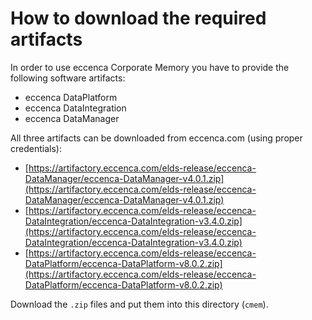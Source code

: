 # How to download the required artifacts

In order to use eccenca Corporate Memory you have to provide the following software artifacts:

- eccenca DataPlatform
- eccenca DataIntegration
- eccenca DataManager

All three artifacts can be downloaded from eccenca.com (using proper credentials):

- [https://artifactory.eccenca.com/elds-release/eccenca-DataManager/eccenca-DataManager-v4.0.1.zip](https://artifactory.eccenca.com/elds-release/eccenca-DataManager/eccenca-DataManager-v4.0.1.zip)
- [https://artifactory.eccenca.com/elds-release/eccenca-DataIntegration/eccenca-DataIntegration-v3.4.0.zip](https://artifactory.eccenca.com/elds-release/eccenca-DataIntegration/eccenca-DataIntegration-v3.4.0.zip)
- [https://artifactory.eccenca.com/elds-release/eccenca-DataPlatform/eccenca-DataPlatform-v8.0.2.zip](https://artifactory.eccenca.com/elds-release/eccenca-DataPlatform/eccenca-DataPlatform-v8.0.2.zip)

Download the `.zip` files and put them into this directory (`cmem`).

